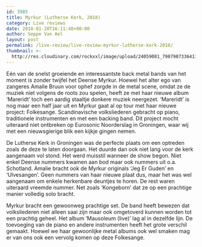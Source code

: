 ```yaml
---
id: 3985
title: Myrkur (Lutherse Kerk, 2018)
category: Live reviews
date: 2018-01-20T16:11:48+00:00
author: Seppe Van Ael
layout: post
permalink: /live-review/live-review-myrkur-lutherse-kerk-2018/
thumbnail: >-
  http://res.cloudinary.com/rockxxl/image/upload/24059081_798798733641166_5786162771086468471_n.jpg
---
```

Eén van de snelst groeiende en interessantste back metal bands van het moment is zonder twijfel het Deense Myrkur. Hoewel het alter ego van zangeres Amalie Bruun voor ophef zorgde in de metal scene, omdat ze de muziek niet volgens de roots zou spelen, heeft ze met haar nieuwe album ‘Mareridt’ toch een aardig staaltje donkere muziek neergezet. ‘Mareridt’ is nog maar een half jaar uit en Myrkur gaat al op tour met haar nieuwe project: Folkesange. Scandinavische volksliederen gebracht op piano, traditionele instrumenten en met een backing band. Dit project mocht uiteraard niet ontbreken op Eurosonic Noorderslag in Groningen, waar wij met een nieuwsgierige blik een kijkje gingen nemen.

De Lutherse Kerk in Groningen was de perfecte plaats om een optreden zoals de deze te laten doorgaan. Het duurde dan ook niet lang voor de kerk aangenaam vol stond. Het werd muisstil wanneer de show begon. Niet enkel Deense nummers kwamen aan bod maar ook nummers uit o.a. Schotland. Amalie bracht ook de Myrkur originals ‘Jeg Er Guden’ en ‘Ulvesangen’. Geen nummers van haar nieuwe plaat dus, maar het was wel aangenaam om enkele herkenbare deuntjes te horen. De rest waren uiteraard vreemde nummer. Net zoals ‘Kongeborn’ dat ze op een prachtige manier volledig solo bracht.

Myrkur bracht een gewoonweg prachtige set. De band heeft bewezen dat volksliederen niet alleen saai zijn maar ook omgetoverd kunnen worden tot een prachtig geheel. Het album ‘Mausoleum (live)’ lag al in dezelfde lijn. De toevoeging van de piano en andere instrumenten heeft het grote verschil gemaakt. Hoewel we haar gewoonlijke metal albums ook wel smaken mag er van ons ook een vervolg komen op deze Folkesange.